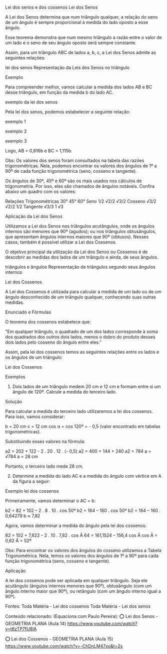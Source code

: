 Lei dos senos e dos cossenos
Lei dos Senos

A Lei dos Senos determina que num triângulo qualquer, a relação do seno de um ângulo é sempre proporcional à medida do lado oposto a esse ângulo.

Esse teorema demonstra que num mesmo triângulo a razão entre o valor de um lado e o seno de seu ângulo oposto será sempre constante.

Assim, para um triângulo ABC de lados a, b, c, a Lei dos Senos admite as seguintes relações:

lei dos senos
Representação da Leis dos Senos no triângulo

Exemplo

Para compreender melhor, vamos calcular a medida dos lados AB e BC desse triângulo, em função da medida b do lado AC.

exemplo da lei dos senos

Pela lei dos senos, podemos estabelecer a seguinte relação:

exemplo 1

exemplo 2

exemplo 3

Logo, AB = 0,816b e BC = 1,115b.

Obs: Os valores dos senos foram consultados na tabela das razões trigonométricas. Nela, podemos encontrar os valores dos ângulos de 1º a 90º de cada função trigonométrica (seno, cosseno e tangente).

Os ângulos de 30º, 45º e 60º são os mais usados nos cálculos de trigonometria. Por isso, eles são chamados de ângulos notáveis. Confira abaixo um quadro com os valores:

Relações Trigonométricas	30°	45°	60°
Seno	1/2	√2/2	√3/2
Cosseno	√3/2	√2/2	1/2
Tangente	√3/3	1	√3

Aplicação da Lei dos Senos

Utilizamos a Lei dos Senos nos triângulos acutângulos, onde os ângulos internos são menores que 90º (agudos); ou nos triângulos obtusângulos, que apresentam ângulos internos maiores que 90º (obtusos). Nesses casos, também é possível utilizar a Lei dos Cossenos.

O objetivo principal da utilização da Lei dos Senos ou Cossenos é de descobrir as medidas dos lados de um triângulo e ainda, de seus ângulos.

triângulos e ângulos
Representação de triângulos segundo seus ângulos internos

﻿Lei dos Cossenos

A Lei dos Cossenos é utilizada para calcular a medida de um lado ou de um ângulo desconhecido de um triângulo qualquer, conhecendo suas outras medidas.

Enunciado e Fórmulas

O teorema dos cossenos estabelece que:

"Em qualquer triângulo, o quadrado de um dos lados corresponde à soma dos quadrados dos outros dois lados, menos o dobro do produto desses dois lados pelo cosseno do ângulo entre eles."

Assim, pela lei dos cossenos temos as seguintes relações entre os lados e os ângulos de um triângulo:

Lei dos Cossenos

Exemplos

1. Dois lados de um triângulo medem 20 cm e 12 cm e formam entre si um ângulo de 120º. Calcule a medida do terceiro lado.

Solução

Para calcular a medida do terceiro lado utilizaremos a lei dos cossenos. Para isso, vamos considerar:

b = 20 cm
c = 12 cm
cos α = cos 120º = - 0,5 (valor encontrado em tabelas trigonométricas).

Substituindo esses valores na fórmula:

a2 = 202 + 122 - 2 . 20 . 12 . (- 0,5)
a2 = 400 + 144 + 240
a2 = 784
a = √784
a = 28 cm

Portanto, o terceiro lado mede 28 cm.

2. Determine a medida do lado AC e a medida do ângulo com vértice em A da figura a seguir:

Exemplo lei dos cossenos

Primeiramente, vamos determinar o AC = b:

b2 = 82 + 102 – 2 . 8 . 10 . cos 50º
b2 = 164 – 160 . cos 50º
b2 = 164 – 160 . 0,64279
b ≈ 7,82

Agora, vamos determinar a medida do ângulo pela lei dos cossenos:

82 = 102 + 7,822 – 2 . 10 . 7,82 . cos Â
64 = 161,1524 – 156,4 cos Â
cos Â = 0,62
Â = 52º

Obs: Para encontrar os valores dos ângulos do cosseno utilizamos a Tabela Trigonométrica. Nela, temos os valores dos ângulos de 1º a 90º para cada função trigonométrica (seno, cosseno e tangente).

Aplicação

A lei dos cossenos pode ser aplicada em qualquer triângulo. Seja ele acutângulo (ângulos internos menores que 90º), obtusângulo (com um ângulo interno maior que 90º), ou retângulo (com um ângulo interno igual a 90º).

Fontes:
Toda Matéria - Lei dos cossenos
Toda Matéria - Lei dos senos

Conteúdo relacionado:
(Equaciona com Paulo Pereira):
⭕ Lei dos Senos - GEOMETRIA PLANA (Aula 14)
https://www.youtube.com/watch?v=t6zTP7fU8lA

⭕ Lei dos Cossenos - GEOMETRIA PLANA (Aula 15)
https://www.youtube.com/watch?v=-ChDnLM47xo&t=2s
